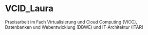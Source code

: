 # VCID_Laura
Praxisarbeit im Fach Virtualisierung und Cloud Computing (VICC), Datenbanken und Webentwicklung (DBWE) und IT-Architektur (ITAR)
